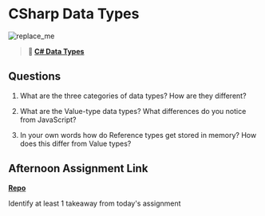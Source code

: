 # CSharp Data Types

![replace_me](https://codeworks.blob.core.windows.net/public/assets/img/illustrations/placeholder.svg)

> **📖 [C# Data Types](https://codeworksacademy.com/fs-student-guide/resources/wk10/01-CSharp-Generics)**

## Questions

1. What are the three categories of data types? How are they different?

2. What are the Value-type data types? What differences do you notice from JavaScript?

3. In your own words how do Reference types get stored in memory? How does this differ from Value types?


## Afternoon Assignment Link

**[Repo](https://github.com/BrendenVanPatten/<ASSIGNMENT_REPO>)**

Identify at least 1 takeaway from today's assignment
